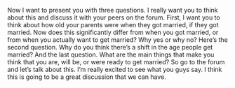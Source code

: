 Now I want to present you with three questions. I really want you to think
about this and discuss it with your peers on the forum. First, I want you to
think about how old your parents were when they got married, if they got
married. Now does this significantly differ from when you got married, or from
when you actually want to get married? Why yes or why no? Here’s the second
question. Why do you think there’s a shift in the age people get married? And
the last question. What are the main things that make you think that you are,
will be, or were ready to get married? So go to the forum and let’s talk about
this. I’m really excited to see what you guys say. I think this is going to be
a great discussion that we can have.

